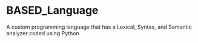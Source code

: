 # BASED_Language
A custom programming language that has a Lexical, Syntax, and Semantic analyzer coded using Python

